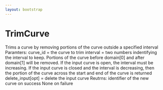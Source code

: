 ```yaml
---
layout: bootstrap
---
```


# TrimCurve

Trims a curve by removing portions of the curve outside a specified interval
        Paramters:
          curve_id = the curve to trim
          interval = two numbers indentifying the interval to keep. Portions of
            the curve before domain[0] and after domain[1] will be removed. If the
            input curve is open, the interval must be increasing. If the input
            curve is closed and the interval is decreasing, then the portion of
            the curve across the start and end of the curve is returned
          delete_input[opt] = delete the input curve
        Reutrns:
          identifier of the new curve on success
          None on failure
        


